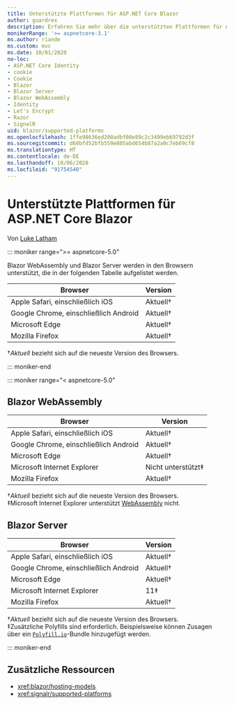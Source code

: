 ```yaml
---
title: Unterstützte Plattformen für ASP.NET Core Blazor
author: guardrex
description: Erfahren Sie mehr über die unterstützten Plattformen für ASP.NET Core Blazor.
monikerRange: '>= aspnetcore-3.1'
ms.author: riande
ms.custom: mvc
ms.date: 10/01/2020
no-loc:
- ASP.NET Core Identity
- cookie
- Cookie
- Blazor
- Blazor Server
- Blazor WebAssembly
- Identity
- Let's Encrypt
- Razor
- SignalR
uid: blazor/supported-platforms
ms.openlocfilehash: 1ffe98636ed200adbf00e89c2c3499eb69792d3f
ms.sourcegitcommit: d60bfd52bfb559e805abd654b87a2a0c7eb69cf8
ms.translationtype: HT
ms.contentlocale: de-DE
ms.lasthandoff: 10/06/2020
ms.locfileid: "91754540"
---
```

# <a name="aspnet-core-no-locblazor-supported-platforms"></a>Unterstützte Plattformen für ASP.NET Core Blazor

Von [Luke Latham](https://github.com/guardrex)

::: moniker range=">= aspnetcore-5.0"

Blazor WebAssembly und Blazor Server werden in den Browsern unterstützt, die in der folgenden Tabelle aufgelistet werden.

| Browser                          | Version         |
| -------------------------------- | --------------- |
| Apple Safari, einschließlich iOS      | Aktuell&dagger; |
| Google Chrome, einschließlich Android | Aktuell&dagger; |
| Microsoft Edge                   | Aktuell&dagger; |
| Mozilla Firefox                  | Aktuell&dagger; |  

&dagger;*Aktuell* bezieht sich auf die neueste Version des Browsers.  

::: moniker-end

::: moniker range="< aspnetcore-5.0"

## Blazor WebAssembly

| Browser                          | Version               |
| -------------------------------- | --------------------- |
| Apple Safari, einschließlich iOS      | Aktuell&dagger;       |
| Google Chrome, einschließlich Android | Aktuell&dagger;       |
| Microsoft Edge                   | Aktuell&dagger;       |
| Microsoft Internet Explorer      | Nicht unterstützt&Dagger; |
| Mozilla Firefox                  | Aktuell&dagger;       |  

&dagger;*Aktuell* bezieht sich auf die neueste Version des Browsers.  
&Dagger;Microsoft Internet Explorer unterstützt [WebAssembly](https://webassembly.org) nicht.

## Blazor Server

| Browser                          | Version         |
| -------------------------------- | --------------- |
| Apple Safari, einschließlich iOS      | Aktuell&dagger; |
| Google Chrome, einschließlich Android | Aktuell&dagger; |
| Microsoft Edge                   | Aktuell&dagger; |
| Microsoft Internet Explorer      | 11&Dagger;      |
| Mozilla Firefox                  | Aktuell&dagger; |

&dagger;*Aktuell* bezieht sich auf die neueste Version des Browsers.  
&Dagger;Zusätzliche Polyfills sind erforderlich. Beispielsweise können Zusagen über ein [`Polyfill.io`](https://polyfill.io/v3/)-Bundle hinzugefügt werden.

::: moniker-end

## <a name="additional-resources"></a>Zusätzliche Ressourcen

* <xref:blazor/hosting-models>
* <xref:signalr/supported-platforms>

